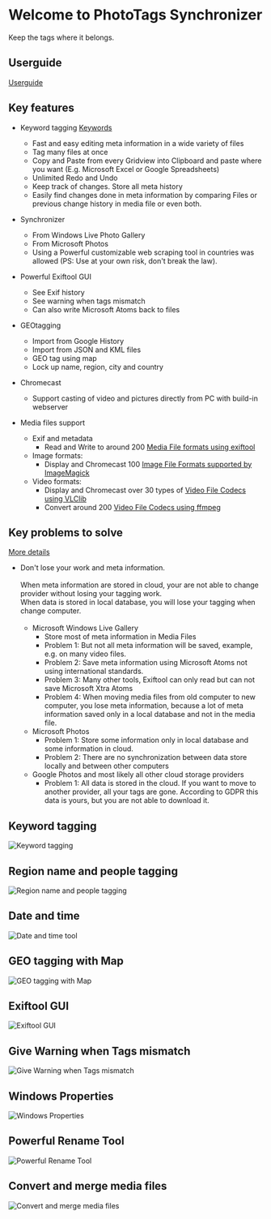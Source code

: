 # Welcome to PhotoTags Synchronizer
Keep the tags where it belongs.

## Userguide
[Userguide][11247b8f]

  [11247b8f]: userguide "Userguide"

## Key features

- Keyword tagging [Keywords][3737e4b0]
  - Fast and easy editing meta information in a wide variety of files
  - Tag many files at once
  - Copy and Paste from every Gridview into Clipboard and paste where you want (E.g. Microsoft Excel or Google Spreadsheets)
  - Unlimited Redo and Undo
  - Keep track of changes. Store all meta history
  - Easily find changes done in meta information by comparing Files or previous change history in media file or even both.
- Synchronizer
  - From Windows Live Photo Gallery
  - From Microsoft Photos
  - Using a Powerful customizable web scraping tool in countries was allowed (PS: Use at your own risk, don't break the law).
- Powerful Exiftool GUI
  - See Exif history
  - See warning when tags mismatch
  - Can also write Microsoft Atoms back to files
- GEOtagging
  - Import from Google History
  - Import from JSON and KML files
  - GEO tag using map
  - Lock up name, region, city and country
- Chromecast
  - Support casting of video and pictures directly from PC with build-in webserver
- Media files support
  - Exif and metadata
    - Read and Write to around 200 [Media File formats using exiftool][750832c4]
  - Image formats:
    - Display and Chromecast 100 [Image File Formats supported by ImageMagick][c491c138]
  - Video formats:
    - Display and Chromecast over 30 types of [Video File Codecs using VLClib][d9d46493]
    - Convert around 200 [Video File Codecs using ffmpeg][e2a8453e]

  [3737e4b0]: userguide\keywords\ "Keywords"

## Key problems to solve
[More details][fbe6f277]
- Don't lose your work and meta information.<br><br>When meta information are stored in cloud, your are not able to change provider without losing your tagging work.<br>When data is stored in local database, you will lose your tagging when change computer.<br><br>
  - Microsoft Windows Live Gallery
    - Store most of meta information in Media Files
    - Problem 1: But not all meta information will be saved, example, e.g. on many video files.
    - Problem 2: Save meta information using Microsoft Atoms not using international standards.
    - Problem 3: Many other tools, Exiftool can only read but can not save Microsoft Xtra Atoms
    - Problem 4: When moving media files from old computer to new computer, you lose meta information, because a lot of meta information saved only in a local database and not in the media file.
  - Microsoft Photos
    - Problem 1: Store some information only in local database and some information in cloud.
    - Problem 2: There are no synchronization between data store locally and between other computers
  - Google Photos and most likely all other cloud storage providers
    - Problem 1: All data is stored in the cloud. If you want to move to another provider, all your tags are gone. According to GDPR this data is yours, but you are not able to download it.

[fbe6f277]: problems "More details"
[750832c4]: https://exiftool.org/#supported "Media File formats using Exiftool"
[c491c138]: https://imagemagick.org/script/formats.php "Image File Formats using ImageMagick"
[e2a8453e]: https://www.ffmpeg.org/general.html#File-Formats "Video File Codecs"
[d9d46493]: https://wiki.videolan.org/VLC_Features_Formats/ "Video File Codecs using VLClib"

## Keyword tagging

![Keyword tagging](screenshots/screenshot_keyword_tags.png)

## Region name and people tagging

![Region name and people tagging](screenshots/screenshot_people.png)

## Date and time

![Date and time tool](screenshots/screenshot_date_and_time.png)

## GEO tagging with Map

![GEO tagging with Map](screenshots/screenshot_map.png)

## Exiftool GUI

![Exiftool GUI](screenshots/screenshot_exiftool.png)


## Give Warning when Tags mismatch

![Give Warning when Tags mismatch](screenshots/screenshot_exiftoolwarnings.png)

## Windows Properties

![Windows Properties](screenshots/screenshot_windowsproperties.png)

## Powerful Rename Tool

![Powerful Rename Tool](screenshots/screenshot_renametool.png)

## Convert and merge media files

![Convert and merge media files](screenshots/screenshot_convert_and_merge.png)
